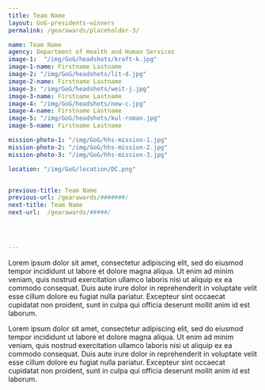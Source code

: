 ```yaml
---
title: Team Name
layout: GoG-presidents-winners
permalink: /gearawards/placeholder-3/

name: Team Name
agency: Department of Health and Human Services
image-1:  "/img/GoG/headshots/kraft-k.jpg"
image-1-name: Firstname Lastname
image-2: "/img/GoG/headshots/lit-d.jpg"
image-2-name: Firstname Lastname
image-3: "/img/GoG/headshots/weit-j.jpg"
image-3-name: Firstname Lastname
image-4: "/img/GoG/headshots/new-c.jpg"
image-4-name: Firstname Lastname
image-5: "/img/GoG/headshots/kul-roman.jpg"
image-5-name: Firstname Lastname

mission-photo-1: "/img/GoG/hhs-mission-1.jpg"
mission-photo-2: "/img/GoG/hhs-mission-2.jpg"
mission-photo-3: "/img/GoG/hhs-mission-3.jpg"

location: "/img/GoG/location/DC.png"


previous-title: Team Name
previous-url: /gearawards/#######/
next-title: Team Name
next-url:  /gearawards/#####/




---
```

Lorem ipsum dolor sit amet, consectetur adipiscing elit, sed do eiusmod tempor incididunt ut labore et dolore magna aliqua. Ut enim ad minim veniam, quis nostrud exercitation ullamco laboris nisi ut aliquip ex ea commodo consequat. Duis aute irure dolor in reprehenderit in voluptate velit esse cillum dolore eu fugiat nulla pariatur. Excepteur sint occaecat cupidatat non proident, sunt in culpa qui officia deserunt mollit anim id est laborum.

Lorem ipsum dolor sit amet, consectetur adipiscing elit, sed do eiusmod tempor incididunt ut labore et dolore magna aliqua. Ut enim ad minim veniam, quis nostrud exercitation ullamco laboris nisi ut aliquip ex ea commodo consequat. Duis aute irure dolor in reprehenderit in voluptate velit esse cillum dolore eu fugiat nulla pariatur. Excepteur sint occaecat cupidatat non proident, sunt in culpa qui officia deserunt mollit anim id est laborum.
